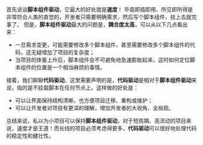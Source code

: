首先谈谈**脚本组件驱动**，它最大的好处就是**速度**！
毕竟即插即用、所见即所得是非常符合人类的直觉的，开发者只需要明确需求，然后写个脚本组件，挂上去就完事了。
但是，**脚本组件驱动**最大的问题是，**耦合度太高**，可以从以下几点看出来：
- 一旦需求变更，可能需要修改多个脚本组件，甚至需要修改多个脚本组件的代码，这无疑增加了项目的复杂度；
- 当项目的体量上升后，脚本组件会不可避免地急速膨胀起来，这时如何定位脚本组件的位置是一个相当麻烦的事情。

接着，我们聊聊**代码驱动**。这里需要声明的是，**代码驱动**是相对于**脚本组件驱动**来说，指的是不挂载脚本在任何节点上。这样做的好处是：
- 可以让界面保持结构清晰，也方便项目迁移、重构或维护；
- 可以让开发者对项目有更深的理解，增加开发者的大视角、全局观。

总结来说，私以为小项目可以保持**脚本组件驱动**，对于短周期、高流动的项目来说，速度才是王道！而长线的项目必须考虑得更多，**代码驱动**可以很好地处理代码的稳定性和健壮性。

